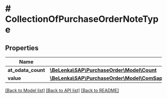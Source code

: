 # # CollectionOfPurchaseOrderNoteType

## Properties

Name | Type | Description | Notes
------------ | ------------- | ------------- | -------------
**at_odata_count** | [**\BeLenka\SAP\PurchaseOrder\Model\Count**](Count.md) |  | [optional]
**value** | [**\BeLenka\SAP\PurchaseOrder\Model\ComSapGatewaySrvdA2xApiPurchaseorder2V0001PurchaseOrderNoteType[]**](ComSapGatewaySrvdA2xApiPurchaseorder2V0001PurchaseOrderNoteType.md) |  | [optional]

[[Back to Model list]](../../README.md#models) [[Back to API list]](../../README.md#endpoints) [[Back to README]](../../README.md)

